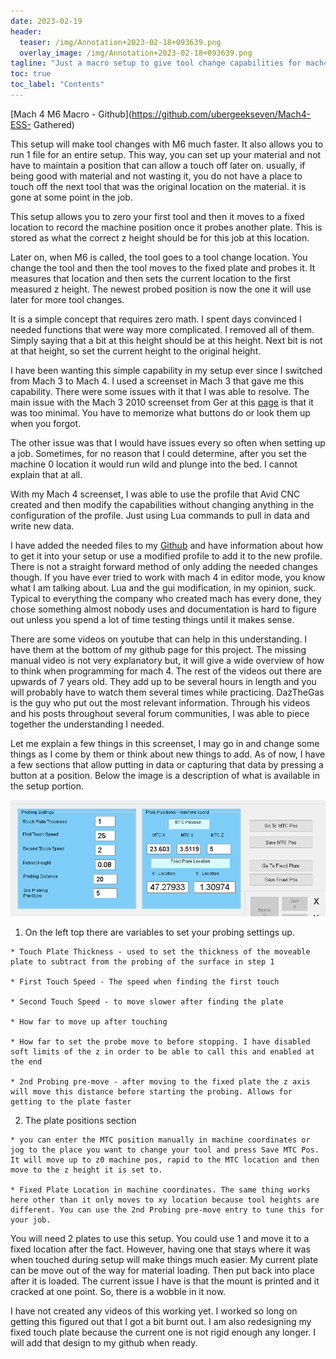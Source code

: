 ```yaml
---
date: 2023-02-19
header:
  teaser: /img/Annotation+2023-02-18+093639.png
  overlay_image: /img/Annotation+2023-02-18+093639.png
tagline: "Just a macro setup to give tool change capabilities for mach4"
toc: true
toc_label: "Contents"
--- 
```




[Mach 4 M6 Macro - Github](https://github.com/ubergeekseven/Mach4-ESS-
Gathered)

This setup will make tool changes with M6 much faster. It also allows you to
run 1 file for an entire setup. This way, you can set up your material and not
have to maintain a position that can allow a touch off later on. usually, if
being good with material and not wasting it, you do not have a place to touch
off the next tool that was the original location on the material. it is gone
at some point in the job.

This setup allows you to zero your first tool and then it moves to a fixed
location to record the machine position once it probes another plate. This is
stored as what the correct z height should be for this job at this location.

Later on, when M6 is called, the tool goes to a tool change location. You
change the tool and then the tool moves to the fixed plate and probes it. It
measures that location and then sets the current location to the first
measured z height. The newest probed position is now the one it will use later
for more tool changes.

It is a simple concept that requires zero math. I spent days convinced I
needed functions that were way more complicated. I removed all of them. Simply
saying that a bit at this height should be at this height. Next bit is not at
that height, so set the current height to the original height.

I have been wanting this simple capability in my setup ever since I switched
from Mach 3 to Mach 4. I used a screenset in Mach 3 that gave me this
capability. There were some issues with it that I was able to resolve. The
main issue with the Mach 3 2010 screenset from Ger at this
[page](http://www.thecncwoodworker.com/2010.html) is that it was too minimal.
You have to memorize what buttons do or look them up when you forgot.

The other issue was that I would have issues every so often when setting up a
job. Sometimes, for no reason that I could determine, after you set the
machine 0 location it would run wild and plunge into the bed. I cannot explain
that at all.

With my Mach 4 screenset, I was able to use the profile that Avid CNC created
and then modify the capabilities without changing anything in the
configuration of the profile. Just using Lua commands to pull in data and
write new data.

I have added the needed files to my
[Github](https://github.com/ubergeekseven/Mach4-ESS-Gathered) and have
information about how to get it into your setup or use a modified profile to
add it to the new profile. There is not a straight forward method of only
adding the needed changes though. If you have ever tried to work with mach 4
in editor mode, you know what I am talking about. Lua and the gui
modification, in my opinion, suck. Typical to everything the company who
created mach has every done, they chose something almost nobody uses and
documentation is hard to figure out unless you spend a lot of time testing
things until it makes sense.

There are some videos on youtube that can help in this understanding. I have
them at the bottom of my github page for this project. The missing manual
video is not very explanatory but, it will give a wide overview of how to
think when programming for mach 4. The rest of the videos out there are
upwards of 7 years old. They add up to be several hours in length and you will
probably have to watch them several times while practicing. DazTheGas is the
guy who put out the most relevant information. Through his videos and his
posts throughout several forum communities, I was able to piece together the
understanding I needed.

Let me explain a few things in this screenset, I may go in and change some
things as I come by them or think about new things to add. As of now, I have a
few sections that allow putting in data or capturing that data by pressing a
button at a position. Below the image is a description of what is available in
the setup portion.

![](/img/Input.png)

  1. On the left top there are variables to set your probing settings up.

    * Touch Plate Thickness - used to set the thickness of the moveable plate to subtract from the probing of the surface in step 1

    * First Touch Speed - The speed when finding the first touch

    * Second Touch Speed - to move slower after finding the plate

    * How far to move up after touching

    * How far to set the probe move to before stopping. I have disabled soft limits of the z in order to be able to call this and enabled at the end

    * 2nd Probing pre-move - after moving to the fixed plate the z axis will move this distance before starting the probing. Allows for getting to the plate faster

  2. The plate positions section

    * you can enter the MTC position manually in machine coordinates or jog to the place you want to change your tool and press Save MTC Pos. It will move up to z0 machine pos, rapid to the MTC location and then move to the z height it is set to.

    * Fixed Plate Location in machine coordinates. The same thing works here other than it only moves to xy location because tool heights are different. You can use the 2nd Probing pre-move entry to tune this for your job.

You will need 2 plates to use this setup. You could use 1 and move it to a
fixed location after the fact. However, having one that stays where it was
when touched during setup will make things much easier. My current plate can
be move out of the way for material loading. Then put back into place after it
is loaded. The current issue I have is that the mount is printed and it
cracked at one point. So, there is a wobble in it now.

I have not created any videos of this working yet. I worked so long on getting
this figured out that I got a bit burnt out. I am also redesigning my fixed
touch plate because the current one is not rigid enough any longer. I will add
that design to my github when ready.


